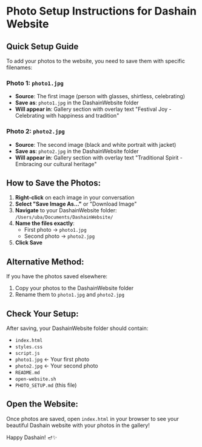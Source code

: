 # Photo Setup Instructions for Dashain Website

## Quick Setup Guide

To add your photos to the website, you need to save them with specific filenames:

### Photo 1: `photo1.jpg`
- **Source**: The first image (person with glasses, shirtless, celebrating)
- **Save as**: `photo1.jpg` in the DashainWebsite folder
- **Will appear in**: Gallery section with overlay text "Festival Joy - Celebrating with happiness and tradition"

### Photo 2: `photo2.jpg` 
- **Source**: The second image (black and white portrait with jacket)
- **Save as**: `photo2.jpg` in the DashainWebsite folder  
- **Will appear in**: Gallery section with overlay text "Traditional Spirit - Embracing our cultural heritage"

## How to Save the Photos:

1. **Right-click** on each image in your conversation
2. **Select "Save Image As..."** or "Download Image"
3. **Navigate** to your DashainWebsite folder: `/Users/uba/Documents/DashainWebsite/`
4. **Name the files exactly**:
   - First photo → `photo1.jpg`
   - Second photo → `photo2.jpg`
5. **Click Save**

## Alternative Method:

If you have the photos saved elsewhere:
1. Copy your photos to the DashainWebsite folder
2. Rename them to `photo1.jpg` and `photo2.jpg`

## Check Your Setup:

After saving, your DashainWebsite folder should contain:
- `index.html`
- `styles.css` 
- `script.js`
- `photo1.jpg` ← Your first photo
- `photo2.jpg` ← Your second photo
- `README.md`
- `open-website.sh`
- `PHOTO_SETUP.md` (this file)

## Open the Website:

Once photos are saved, open `index.html` in your browser to see your beautiful Dashain website with your photos in the gallery!

Happy Dashain! 🪔✨

